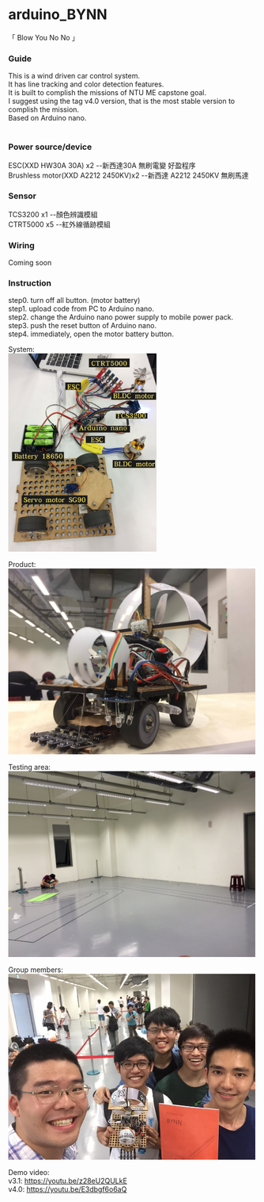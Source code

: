 # arduino_BYNN
「 Blow You No No 」  
  
### Guide  
This is a wind driven car control system.  
It has line tracking and color detection features.  
It is built to complish the missions of NTU ME capstone goal.  
I suggest using the tag v4.0 version, that is the most stable version to complish the mission.  
Based on Arduino nano.  
  
### Power source/device  
ESC(XXD HW30A 30A) x2  --新西達30A 無刷電變 好盈程序  
Brushless motor(XXD A2212 2450KV)x2  --新西達 A2212 2450KV 無刷馬達  
  
### Sensor  
TCS3200 x1 --顏色辨識模組  
CTRT5000 x5 --紅外線循跡模組  
  
### Wiring  
Coming soon  
  
### Instruction  
step0. turn off all button. (motor battery)  
step1. upload code from PC to Arduino nano.  
step2. change the Arduino nano power supply to mobile power pack.  
step3. push the reset button of Arduino nano.  
step4. immediately, open the motor battery button.  
  
System:  
<img src="https://raw.githubusercontent.com/shannon112/arduino_BYNN/master/image.jpg" width="300">

Product:  
<img src="https://raw.githubusercontent.com/shannon112/arduino_BYNN/master/image02.jpg" width="500">
  
Testing area:  
<img src="https://raw.githubusercontent.com/shannon112/arduino_BYNN/master/image03.JPG" width="500">
  
Group members:  
<img src="https://raw.githubusercontent.com/shannon112/arduino_BYNN/master/image04.jpg" width="500">
  
Demo video:  
v3.1: https://youtu.be/z28eU2QULkE  
v4.0: https://youtu.be/E3dbgf6o6aQ
